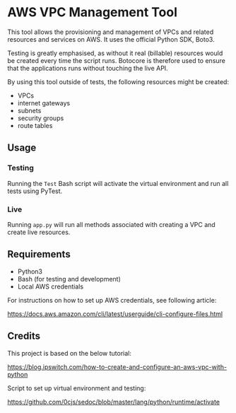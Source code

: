 AWS VPC Management Tool
=======================

This tool allows the provisioning and management of VPCs and related resources
and services on AWS. It uses the official Python SDK, Boto3.

Testing is greatly emphasised, as without it real (billable) resources would be
created every time the script runs. Botocore is therefore used to ensure that
the applications runs without touching the live API.

By using this tool outside of tests, the following resources might be created:

- VPCs
- internet gateways
- subnets
- security groups
- route tables

Usage
-----

### Testing

Running the `Test` Bash script will activate the virtual environment and run
all tests using PyTest.

### Live

Running `app.py` will run all methods associated with creating a VPC and create
live resources.

Requirements
------------

- Python3
- Bash (for testing and development)
- Local AWS credentials

For instructions on how to set up AWS credentials, see following article:

https://docs.aws.amazon.com/cli/latest/userguide/cli-configure-files.html

Credits
-------

This project is based on the below tutorial:

https://blog.ipswitch.com/how-to-create-and-configure-an-aws-vpc-with-python

Script to set up virtual environment and testing:

https://github.com/0cjs/sedoc/blob/master/lang/python/runtime/activate
